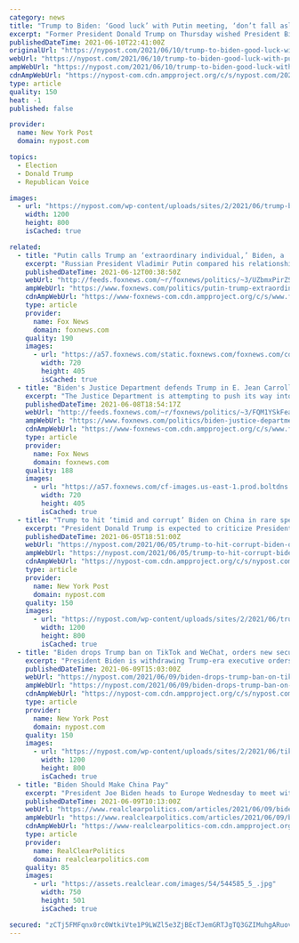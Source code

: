 ```yaml
---
category: news
title: "Trump to Biden: ‘Good luck’ with Putin meeting, ‘don’t fall asleep!’"
excerpt: "Former President Donald Trump on Thursday wished President Biden luck in his upcoming meeting with Russian President Vladimir Putin — and also encouraged him to stay awake."
publishedDateTime: 2021-06-10T22:41:00Z
originalUrl: "https://nypost.com/2021/06/10/trump-to-biden-good-luck-with-putin-dont-fall-asleep/"
webUrl: "https://nypost.com/2021/06/10/trump-to-biden-good-luck-with-putin-dont-fall-asleep/"
ampWebUrl: "https://nypost.com/2021/06/10/trump-to-biden-good-luck-with-putin-dont-fall-asleep/amp/"
cdnAmpWebUrl: "https://nypost-com.cdn.ampproject.org/c/s/nypost.com/2021/06/10/trump-to-biden-good-luck-with-putin-dont-fall-asleep/amp/"
type: article
quality: 150
heat: -1
published: false

provider:
  name: New York Post
  domain: nypost.com

topics:
  - Election
  - Donald Trump
  - Republican Voice

images:
  - url: "https://nypost.com/wp-content/uploads/sites/2/2021/06/trump-biden-putin-index.jpg?quality=90&strip=all&w=1200"
    width: 1200
    height: 800
    isCached: true

related:
  - title: "Putin calls Trump an ‘extraordinary individual,’ Biden, a ‘career man’"
    excerpt: "Russian President Vladimir Putin compared his relationship with former President Trump, who he praised as an “extraordinary individual,” and President Biden, who he called a “career man.”"
    publishedDateTime: 2021-06-12T00:38:50Z
    webUrl: "http://feeds.foxnews.com/~r/foxnews/politics/~3/UZbmxPirZSc/putin-trump-extraordinary-individual-biden-career-man"
    ampWebUrl: "https://www.foxnews.com/politics/putin-trump-extraordinary-individual-biden-career-man.amp"
    cdnAmpWebUrl: "https://www-foxnews-com.cdn.ampproject.org/c/s/www.foxnews.com/politics/putin-trump-extraordinary-individual-biden-career-man.amp"
    type: article
    provider:
      name: Fox News
      domain: foxnews.com
    quality: 190
    images:
      - url: "https://a57.foxnews.com/static.foxnews.com/foxnews.com/content/uploads/2021/04/720/405/Russia-Vladimir-Putin-AP.jpg?ve=1&tl=1"
        width: 720
        height: 405
        isCached: true
  - title: "Biden's Justice Department defends Trump in E. Jean Carroll defamation case"
    excerpt: "The Justice Department is attempting to push its way into a defamation suit against former President Donald Trump brought by writer E. Jean Carroll."
    publishedDateTime: 2021-06-08T18:54:17Z
    webUrl: "http://feeds.foxnews.com/~r/foxnews/politics/~3/FQM1YSkFeaI/biden-justice-department-trump-e-jean-carroll"
    ampWebUrl: "https://www.foxnews.com/politics/biden-justice-department-trump-e-jean-carroll.amp"
    cdnAmpWebUrl: "https://www-foxnews-com.cdn.ampproject.org/c/s/www.foxnews.com/politics/biden-justice-department-trump-e-jean-carroll.amp"
    type: article
    provider:
      name: Fox News
      domain: foxnews.com
    quality: 188
    images:
      - url: "https://a57.foxnews.com/cf-images.us-east-1.prod.boltdns.net/v1/static/694940094001/871d5882-3214-4239-9819-324e15de69c6/2511659f-c83e-4156-b33f-5990b03c54e5/1280x720/match/720/405/image.jpg?ve=1&tl=1"
        width: 720
        height: 405
        isCached: true
  - title: "Trump to hit ‘timid and corrupt’ Biden on China in rare speech"
    excerpt: "President Donald Trump is expected to criticize President Joe Biden’s policy on China at a speech at the North Carolina Republican state convention."
    publishedDateTime: 2021-06-05T18:51:00Z
    webUrl: "https://nypost.com/2021/06/05/trump-to-hit-corrupt-biden-on-china-in-comeback-speech/"
    ampWebUrl: "https://nypost.com/2021/06/05/trump-to-hit-corrupt-biden-on-china-in-comeback-speech/amp/"
    cdnAmpWebUrl: "https://nypost-com.cdn.ampproject.org/c/s/nypost.com/2021/06/05/trump-to-hit-corrupt-biden-on-china-in-comeback-speech/amp/"
    type: article
    provider:
      name: New York Post
      domain: nypost.com
    quality: 150
    images:
      - url: "https://nypost.com/wp-content/uploads/sites/2/2021/06/trump-biden.jpg?quality=90&strip=all&w=1200"
        width: 1200
        height: 800
        isCached: true
  - title: "Biden drops Trump ban on TikTok and WeChat, orders new security review"
    excerpt: "President Biden is withdrawing Trump-era executive orders that sought to ban new downloads of TikTok and WeChat, and is ordering a Commerce Department review of security concerns posed by the apps."
    publishedDateTime: 2021-06-09T15:03:00Z
    webUrl: "https://nypost.com/2021/06/09/biden-drops-trump-ban-on-tiktok-and-wechat-orders-new-review/"
    ampWebUrl: "https://nypost.com/2021/06/09/biden-drops-trump-ban-on-tiktok-and-wechat-orders-new-review/amp/"
    cdnAmpWebUrl: "https://nypost-com.cdn.ampproject.org/c/s/nypost.com/2021/06/09/biden-drops-trump-ban-on-tiktok-and-wechat-orders-new-review/amp/"
    type: article
    provider:
      name: New York Post
      domain: nypost.com
    quality: 150
    images:
      - url: "https://nypost.com/wp-content/uploads/sites/2/2021/06/tiktok-wechat-white-house-hp.jpg?quality=90&strip=all&w=1200"
        width: 1200
        height: 800
        isCached: true
  - title: "Biden Should Make China Pay"
    excerpt: "President Joe Biden heads to Europe Wednesday to meet with European leaders. He says the goal is to work together to"
    publishedDateTime: 2021-06-09T10:13:00Z
    webUrl: "https://www.realclearpolitics.com/articles/2021/06/09/biden_should_make_china_pay_145895.html#!"
    ampWebUrl: "https://www.realclearpolitics.com/articles/2021/06/09/biden_should_make_china_pay_145895.amp.html"
    cdnAmpWebUrl: "https://www-realclearpolitics-com.cdn.ampproject.org/c/s/www.realclearpolitics.com/articles/2021/06/09/biden_should_make_china_pay_145895.amp.html"
    type: article
    provider:
      name: RealClearPolitics
      domain: realclearpolitics.com
    quality: 85
    images:
      - url: "https://assets.realclear.com/images/54/544585_5_.jpg"
        width: 750
        height: 501
        isCached: true

secured: "zCTj5FMFqnx0rc0WtkiVte1P9LWZl5e3ZjBEcTJemGRTJgTQ3GZIMuhgARuovxyxVn2midx0VXidYTidprQsdHVtWysOdvJkw8Ed9GI0yAJ/Sc8AZ3nrv+FYcGSmk5zG16gLhi+nJzy8NvuV9yiZzIjU/E5S30YgJkh0hWYVxXQ1kvzporRcvZvrXyQegM6EaAinflC8S2NUNZDyOkLIlhOhCepbUdjcaBCWDPl6YfcHhYVNfE7i7Hm+OqHR1MIzNbW7Xf3PCWR5FF59q9I/n592FI7k4+FDiGAbgFiuf3EHXr7e49tSSIrTh1814wU8KFoOCcRkQWlynBG0awkCNdSMheiZXTaTA3TSrMa91kE=;7mqAWO1n58BDJALE9p8AhQ=="
---
```


